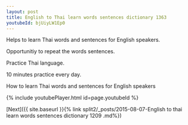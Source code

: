 ```yaml
---
layout: post
title: English to Thai learn words sentences dictionary 1363 
youtubeId: bjUiyLW1Ep0
---
```

 
 
Helps to learn Thai words and sentences for English speakers.

Opportunitiy to repeat the words sentences. 

Practice Thai language. 
 
10 minutes practice every day. 
 
How to learn Thai words and sentences for English speakers 
 
{% include youtubePlayer.html id=page.youtubeId %}
 
 
[Next]({{ site.baseurl }}{% link  split2/_posts/2015-08-07-English to thai learn words sentences dictionary 1209 .md%})
 
